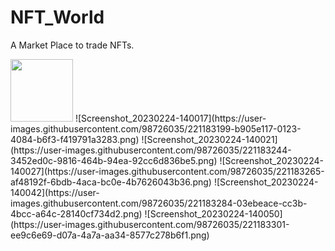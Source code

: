 # NFT_World
A Market Place to trade NFTs.


<img src="https://user-images.githubusercontent.com/98726035/221183175-da7e74df-7bf6-43da-9712-a22949d5340e.png" width="100" height="100">
![Screenshot_20230224-140017](https://user-images.githubusercontent.com/98726035/221183199-b905e117-0123-4084-b6f3-f419791a3283.png)
![Screenshot_20230224-140021](https://user-images.githubusercontent.com/98726035/221183244-3452ed0c-9816-464b-94ea-92cc6d836be5.png)
![Screenshot_20230224-140027](https://user-images.githubusercontent.com/98726035/221183265-af48192f-6bdb-4aca-bc0e-4b7626043b36.png)
![Screenshot_20230224-140042](https://user-images.githubusercontent.com/98726035/221183284-03ebeace-cc3b-4bcc-a64c-28140cf734d2.png)
![Screenshot_20230224-140050](https://user-images.githubusercontent.com/98726035/221183301-ee9c6e69-d07a-4a7a-aa34-8577c278b6f1.png)

